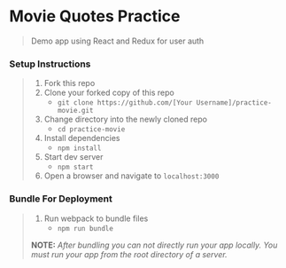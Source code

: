# Movie Quotes Practice

> Demo app using React and Redux for user auth

### Setup Instructions

> 1. Fork this repo
> 1. Clone your forked copy of this repo
>    - `git clone https://github.com/[Your Username]/practice-movie.git`
> 1. Change directory into the newly cloned repo
>    - `cd practice-movie`
> 1. Install dependencies 
>    - `npm install`
> 1. Start dev server
>    - `npm start`
> 1. Open a browser and navigate to `localhost:3000`

### Bundle For Deployment

> 1. Run webpack to bundle files
>    - `npm run bundle`
> 
> **NOTE:** *After bundling you can not directly run your app locally. You must run your app from the root directory of a server.*
